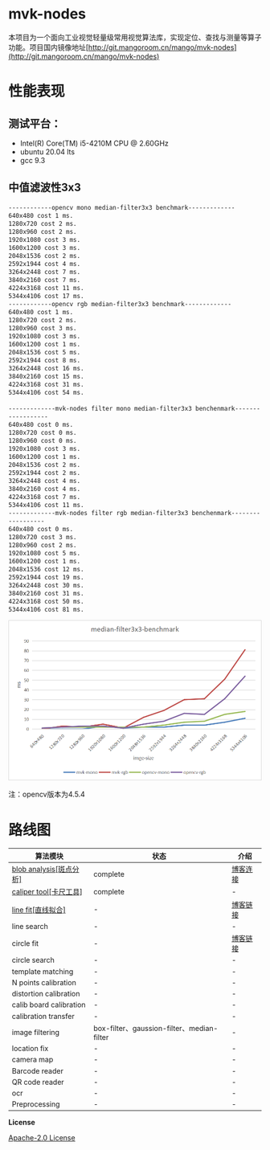 # mvk-nodes

本项目为一个面向工业视觉轻量级常用视觉算法库，实现定位、查找与测量等算子功能。项目国内镜像地址[http://git.mangoroom.cn/mango/mvk-nodes](http://git.mangoroom.cn/mango/mvk-nodes)

# 性能表现

## 测试平台：

- Intel(R) Core(TM) i5-4210M CPU @ 2.60GHz
- ubuntu 20.04 lts
- gcc 9.3

## 中值滤波性3x3

```
------------opencv mono median-filter3x3 benchmark-------------
640x480 cost 1 ms.
1280x720 cost 2 ms.
1280x960 cost 2 ms.
1920x1080 cost 3 ms.
1600x1200 cost 3 ms.
2048x1536 cost 2 ms.
2592x1944 cost 4 ms.
3264x2448 cost 7 ms.
3840x2160 cost 7 ms.
4224x3168 cost 11 ms.
5344x4106 cost 17 ms.
------------opencv rgb median-filter3x3 benchmark-------------
640x480 cost 1 ms.
1280x720 cost 2 ms.
1280x960 cost 3 ms.
1920x1080 cost 3 ms.
1600x1200 cost 1 ms.
2048x1536 cost 5 ms.
2592x1944 cost 8 ms.
3264x2448 cost 16 ms.
3840x2160 cost 15 ms.
4224x3168 cost 31 ms.
5344x4106 cost 54 ms.

-------------mvk-nodes filter mono median-filter3x3 benchenmark------------------
640x480 cost 0 ms.
1280x720 cost 0 ms.
1280x960 cost 0 ms.
1920x1080 cost 3 ms.
1600x1200 cost 1 ms.
2048x1536 cost 2 ms.
2592x1944 cost 2 ms.
3264x2448 cost 4 ms.
3840x2160 cost 4 ms.
4224x3168 cost 7 ms.
5344x4106 cost 11 ms.
-------------mvk-nodes filter rgb median-filter3x3 benchenmark------------------
640x480 cost 0 ms.
1280x720 cost 3 ms.
1280x960 cost 2 ms.
1920x1080 cost 5 ms.
1600x1200 cost 1 ms.
2048x1536 cost 12 ms.
2592x1944 cost 19 ms.
3264x2448 cost 30 ms.
3840x2160 cost 31 ms.
4224x3168 cost 50 ms.
5344x4106 cost 81 ms.
```

![median-filter3x3-benchmark](./doc/median-filter3x3-benchmark.png)

注：opencv版本为4.5.4

# 路线图

| 算法模块 | 状态 | 介绍 |
| --- | --- | ---- |
| [blob analysis[斑点分析]](https://github.com/mangosroom/machine-vision-algorithms-library/tree/master/src/blobdetect) | complete | [博客连接](https://mangoroom.cn/opencv/better-blob-detection-based-on-simepleblobdetector.html) |
| [caliper tool[卡尺工具]](https://github.com/mangosroom/machine-vision-algorithms-library/tree/master/src/caliper) | complete | - |
| [line fit[直线拟合]](https://github.com/mangosroom/machine-vision-algorithms-library/tree/master/src/linefit) | - | [博客链接](https://mangoroom.cn/opencv/mean-absolute-error-line-fit.html) |
| line search | - | - |
| circle fit | - | [博客链接](https://mangoroom.cn/opencv/mean-absolute-error-circle-fit.html) |
| circle search | - | - |
| template matching | - | - |
| N points calibration | - | - |
| distortion calibration | - | - |
| calib board calibration | - | - |
| calibration transfer | - | - |
| image filtering | box-filter、gaussion-filter、median-filter | - |
| location fix | - | - |
| camera map | - | - |
| Barcode reader | - | - |
| QR code reader | - | - |
| ocr | - | - |
| Preprocessing | - | - |

**License**

[ Apache-2.0 License](https://github.com/mangosroom/machine-vision-algorithms-library/blob/master/LICENSE)
